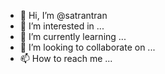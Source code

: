 - 👋 Hi, I’m @satrantran
- 👀 I’m interested in ...
- 🌱 I’m currently learning ...
- 💞️ I’m looking to collaborate on ...
- 📫 How to reach me ...

<!---
satrantran/satrantran is a ✨ special ✨ repository because its `README.md` (this file) appears on your GitHub profile.
You can click the Preview link to take a look at your changes.
--->
